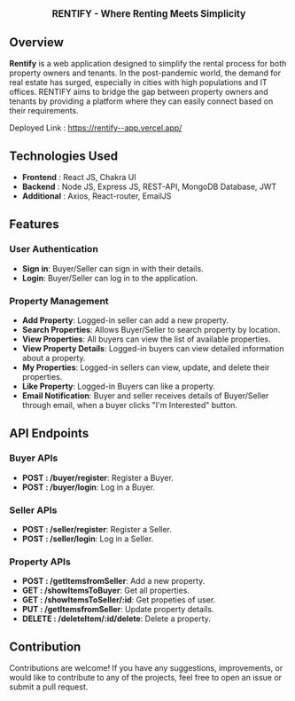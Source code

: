 <div align="center">
 <h1 style="font-size: larger;"> RENTIFY - Where Renting Meets Simplicity </h1>
 
</div>

## Overview

**Rentify** is a web application designed to simplify the rental process for both property owners and tenants. In the post-pandemic world, the demand for real estate has surged, especially in cities with high populations and IT offices. RENTIFY aims to bridge the gap between property owners and tenants by providing a platform where they can easily connect based on their requirements. 

Deployed Link : https://rentify--app.vercel.app/

## Technologies Used

- **Frontend** : React JS, Chakra UI
- **Backend** :  Node JS, Express JS, REST-API, MongoDB Database, JWT
- **Additional** : Axios, React-router, EmailJS


## Features

### User Authentication

- **Sign in**: Buyer/Seller can sign in with their details.
- **Login**: Buyer/Seller can log in to the application.

### Property Management

- **Add Property**: Logged-in seller can add a new property.
- **Search Properties**: Allows Buyer/Seller to search property by location.
- **View Properties**: All buyers can view the list of available properties.
- **View Property Details**: Logged-in buyers can view detailed information about a property.
- **My Properties**: Logged-in sellers can view, update, and delete their properties.
- **Like Property**: Logged-in Buyers can like a property.
- **Email Notification**: Buyer and seller receives details of Buyer/Seller through email, when a buyer clicks "I'm Interested" button.

## API Endpoints

### Buyer APIs

- **POST : /buyer/register**: Register a Buyer.
- **POST : /buyer/login**: Log in a Buyer.

### Seller APIs

- **POST : /seller/register**: Register a Seller.
- **POST : /seller/login**: Log in a Seller.

### Property APIs

- **POST : /getItemsfromSeller**: Add a new property.
- **GET : /showItemsToBuyer**: Get all properties.
- **GET : /showItemsToSeller/:id**: Get propeties of user.
- **PUT  : /getItemsfromSeller**: Update property details.
- **DELETE : /deleteItem/:id/delete**: Delete a property.

## Contribution
Contributions are welcome! If you have any suggestions, improvements, or would like to contribute to any of the projects, feel free to open an issue or submit a pull request.
